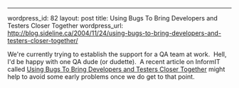 --- 
wordpress_id: 82
layout: post
title: Using Bugs To Bring Developers and Testers Closer Together
wordpress_url: http://blog.sideline.ca/2004/11/24/using-bugs-to-bring-developers-and-testers-closer-together/

<p>We're currently trying to establish the support for a QA team at work.  Hell, I'd be happy with one QA dude (or dudette).  A recent article on InformIT called <a href="http://www.informit.com/articles/article.asp'p=351606">Using Bugs To Bring Developers and Testers Closer Together</a> might help to avoid some early problems once we do get to that point.</p><p><em></em></p>
